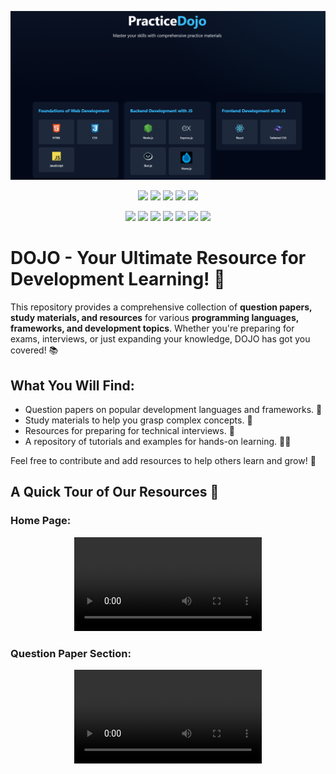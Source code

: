 ![Awesome Portfolio Website](./readme_assets/HomePage.png)
<div align="center">

<a href="https://github.com/smaranjitghose/dojo"><img src="https://badges.frapsoft.com/os/v1/open-source.svg?v=103"></a>
<a href="https://github.com/smaranjitghose/dojo"><img src="https://img.shields.io/badge/Built%20by-developers%20%3C%2F%3E-0059b3"></a>
<a href="https://github.com/smaranjitghose/dojo"><img src="https://img.shields.io/static/v1.svg?label=Contributions&message=Welcome&color=yellow"></a>
<a href="https://github.com/smaranjitghose/"><img src="https://img.shields.io/badge/Maintained%3F-yes-brightgreen.svg?v=103"></a>
<a href="https://github.com/smaranjitghose/dojo/blob/master/LICENSE"><img src="https://img.shields.io/badge/license-MIT-blue.svg?v=103"></a>

<a href="https://github.com/smaranjitghose/dojo/graphs/contributors"><img src="https://img.shields.io/github/contributors/smaranjitghose/awesome-portfolio-websites?color=brightgreen"></a>
<a href="https://github.com/smaranjitghose/dojo/stargazers"><img src="https://img.shields.io/github/stars/smaranjitghose/awesome-portfolio-websites?color=0059b3"></a>
<a href="https://github.com/smaranjitghose/dojo/forks"><img src="https://img.shields.io/github/forks/smaranjitghose/awesome-portfolio-websites?color=yellow"></a>
<a href="https://github.com/smaranjitghose/dojo/issues"><img src="https://img.shields.io/github/issues/smaranjitghose/awesome-portfolio-websites?color=0059b3"></a>
<a href="https://github.com/smaranjitghose/dojo/issues?q=is%3Aissue+is%3Aclosed"><img src="https://img.shields.io/github/issues-closed-raw/smaranjitghose/awesome-portfolio-websites?color=yellow"></a>
<a href="https://github.com/smaranjitghose/dojo/pulls"><img src="https://img.shields.io/github/issues-pr/smaranjitghose/awesome-portfolio-websites?color=brightgreen"></a>
<a href="https://github.com/smaranjitghose/dojo/pulls?q=is%3Apr+is%3Aclosed"><img src="https://img.shields.io/github/issues-pr-closed-raw/smaranjitghose/awesome-portfolio-websites?color=0059b3"></a>

</div>

# **DOJO - Your Ultimate Resource for Development Learning!** 🚀

This repository provides a comprehensive collection of **question papers, study materials, and resources** for various **programming languages, frameworks, and development topics**. Whether you're preparing for exams, interviews, or just expanding your knowledge, DOJO has got you covered! 📚

## **What You Will Find:**
- Question papers on popular development languages and frameworks. 📝
- Study materials to help you grasp complex concepts. 📖
- Resources for preparing for technical interviews. 🔧
- A repository of tutorials and examples for hands-on learning. 👨‍💻

Feel free to contribute and add resources to help others learn and grow! 🌱

## A Quick Tour of Our Resources 🚀

### Home Page:

<p align="center"><video src="./readme_assets/HomePage.mp4"></p>

### Question Paper Section:


<p align="center"><video src="./readme_assets/QuestionPaperSection.mp4"></p>